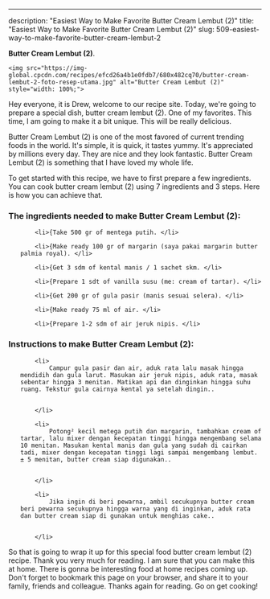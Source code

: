 ---
description: "Easiest Way to Make Favorite Butter Cream Lembut (2)"
title: "Easiest Way to Make Favorite Butter Cream Lembut (2)"
slug: 509-easiest-way-to-make-favorite-butter-cream-lembut-2

<p>
	<strong>Butter Cream Lembut (2)</strong>. 
	
</p>
<p>
	
	<img src="https://img-global.cpcdn.com/recipes/efcd26a4b1e0fdb7/680x482cq70/butter-cream-lembut-2-foto-resep-utama.jpg" alt="Butter Cream Lembut (2)" style="width: 100%;">
	
	
</p>
<p>
	Hey everyone, it is Drew, welcome to our recipe site. Today, we're going to prepare a special dish, butter cream lembut (2). One of my favorites. This time, I am going to make it a bit unique. This will be really delicious.
</p>
	
<p>
	Butter Cream Lembut (2) is one of the most favored of current trending foods in the world. It's simple, it is quick, it tastes yummy. It's appreciated by millions every day. They are nice and they look fantastic. Butter Cream Lembut (2) is something that I have loved my whole life.
</p>
<p>
	
</p>

<p>
To get started with this recipe, we have to first prepare a few ingredients. You can cook butter cream lembut (2) using 7 ingredients and 3 steps. Here is how you can achieve that.
</p>

<h3>The ingredients needed to make Butter Cream Lembut (2):</h3>

<ol>
	
		<li>{Take 500 gr of mentega putih. </li>
	
		<li>{Make ready 100 gr of margarin (saya pakai margarin butter palmia royal). </li>
	
		<li>{Get 3 sdm of kental manis / 1 sachet skm. </li>
	
		<li>{Prepare 1 sdt of vanilla susu (me: cream of tartar). </li>
	
		<li>{Get 200 gr of gula pasir (manis sesuai selera). </li>
	
		<li>{Make ready 75 ml of air. </li>
	
		<li>{Prepare 1-2 sdm of air jeruk nipis. </li>
	
</ol>
<p>
	
</p>

<h3>Instructions to make Butter Cream Lembut (2):</h3>

<ol>
	
		<li>
			Campur gula pasir dan air, aduk rata lalu masak hingga mendidih dan gula larut. Masukan air jeruk nipis, aduk rata, masak sebentar hingga 3 menitan. Matikan api dan dinginkan hingga suhu ruang. Tekstur gula cairnya kental ya setelah dingin..
			
			
		</li>
	
		<li>
			Potong² kecil metega putih dan margarin, tambahkan cream of tartar, lalu mixer dengan kecepatan tinggi hingga mengembang selama 10 menitan. Masukan kental manis dan gula yang sudah di cairkan tadi, mixer dengan kecepatan tinggi lagi sampai mengembang lembut. ± 5 menitan, butter cream siap digunakan..
			
			
		</li>
	
		<li>
			Jika ingin di beri pewarna, ambil secukupnya butter cream beri pewarna secukupnya hingga warna yang di inginkan, aduk rata dan butter cream siap di gunakan untuk menghias cake..
			
			
		</li>
	
</ol>

<p>
	
</p>

<p>
	So that is going to wrap it up for this special food butter cream lembut (2) recipe. Thank you very much for reading. I am sure that you can make this at home. There is gonna be interesting food at home recipes coming up. Don't forget to bookmark this page on your browser, and share it to your family, friends and colleague. Thanks again for reading. Go on get cooking!
</p>
